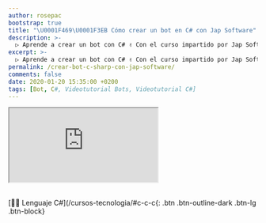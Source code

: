 ```yaml
---
author: rosepac
bootstrap: true
title: "\U0001F469‍\U0001F3EB Cómo crear un bot en C# con Jap Software"
description: >-
  ▷ Aprende a crear un bot con C# ✌️ Con el curso impartido por Jap Software
excerpt: >-
  ▷ Aprende a crear un bot con C# ✌️ Con el curso impartido por Jap Software
permalink: /crear-bot-c-sharp-con-jap-software/
comments: false
date: 2020-01-20 15:35:00 +0200
tags: [Bot, C#, Videotutorial Bots, Videotutorial C#]
---
```


<div class="embed-responsive embed-responsive-16by9">
  <iframe class="embed-responsive-item" src="https://www.youtube.com/embed/videoseries?list=PLLJJqiFt6VPqYCOZ2FafYnbbsCRPy1ze2" allowfullscreen></iframe>
</div><br/>

[👨‍💻 Lenguaje C#](/cursos-tecnologia/#c-c-c{: .btn .btn-outline-dark .btn-lg .btn-block}
